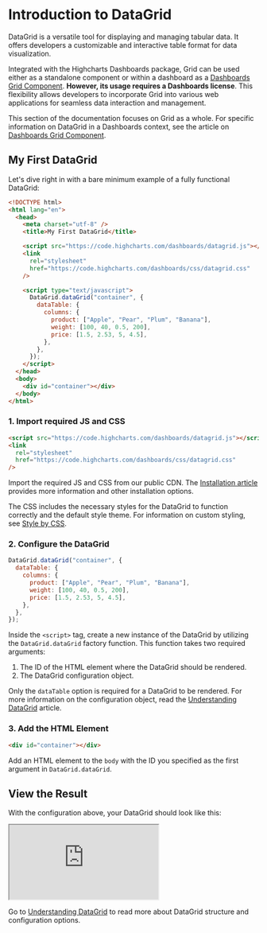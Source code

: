 # Introduction to DataGrid

DataGrid is a versatile tool for displaying and managing tabular data. It offers developers a customizable and interactive table format for data visualization.

Integrated with the Highcharts Dashboards package, Grid can be used either as a standalone component or within a dashboard as a [Dashboards Grid Component](https://www.highcharts.com/docs/dashboards/grid-component). **However, its usage requires a Dashboards license**. This flexibility allows developers to incorporate Grid into various web applications for seamless data interaction and management.

This section of the documentation focuses on Grid as a whole. For specific information on DataGrid in a Dashboards context, see the article on [Dashboards Grid Component](https://www.highcharts.com/docs/dashboards/grid-component).

## My First DataGrid

Let's dive right in with a bare minimum example of a fully functional DataGrid:
 
```html
<!DOCTYPE html>
<html lang="en">
  <head>
    <meta charset="utf-8" />
    <title>My First DataGrid</title>

    <script src="https://code.highcharts.com/dashboards/datagrid.js"></script>
    <link
      rel="stylesheet"
      href="https://code.highcharts.com/dashboards/css/datagrid.css"
    />

    <script type="text/javascript">
      DataGrid.dataGrid("container", {
        dataTable: {
          columns: {
            product: ["Apple", "Pear", "Plum", "Banana"],
            weight: [100, 40, 0.5, 200],
            price: [1.5, 2.53, 5, 4.5],
          },
        },
      });
    </script>
  </head>
  <body>
    <div id="container"></div>
  </body>
</html>
```

### 1. Import required JS and CSS

```html
<script src="https://code.highcharts.com/dashboards/datagrid.js"></script>
<link
  rel="stylesheet"
  href="https://code.highcharts.com/dashboards/css/datagrid.css"
/>
```

Import the required JS and CSS from our public CDN. The [Installation article](https://www.highcharts.com/docs/datagrid/installation) provides more information and other installation options.

The CSS includes the necessary styles for the DataGrid to function correctly and the default style theme. For information on custom styling, see [Style by CSS](https://www.highcharts.com/docs/datagrid/style-by-css).

### 2. Configure the DataGrid

```js
DataGrid.dataGrid("container", {
  dataTable: {
    columns: {
      product: ["Apple", "Pear", "Plum", "Banana"],
      weight: [100, 40, 0.5, 200],
      price: [1.5, 2.53, 5, 4.5],
    },
  },
});
```

Inside the `<script>` tag, create a new instance of the DataGrid by utilizing the `DataGrid.dataGrid` factory function. This function takes two required arguments:

1. The ID of the HTML element where the DataGrid should be rendered.
2. The DataGrid configuration object.

Only the `dataTable` option is required for a DataGrid to be rendered. For more information on the configuration object, read the [Understanding DataGrid](https://www.highcharts.com/docs/datagrid/understanding-datagrid) article.

### 3. Add the HTML Element

```html
<div id="container"></div>
```

Add an HTML element to the `body` with the ID you specified as the first argument in `DataGrid.dataGrid`.

## View the Result

With the configuration above, your DataGrid should look like this:

<iframe src="https://www.highcharts.com/samples/embed/grid/demo/your-first-grid" allow="fullscreen"></iframe>

Go to [Understanding DataGrid](https://www.highcharts.com/docs/datagrid/understanding-datagrid) to read more about DataGrid structure and configuration options.
